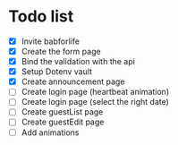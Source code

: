 # Todo list
- [x] Invite babforlife
- [x] Create the form page
- [x] Bind the validation with the api
- [x] Setup Dotenv vault
- [x] Create announcement page
- [ ] Create login page (heartbeat animation)
- [ ] Create login page (select the right date)
- [ ] Create guestList page
- [ ] Create guestEdit page
- [ ] Add animations
